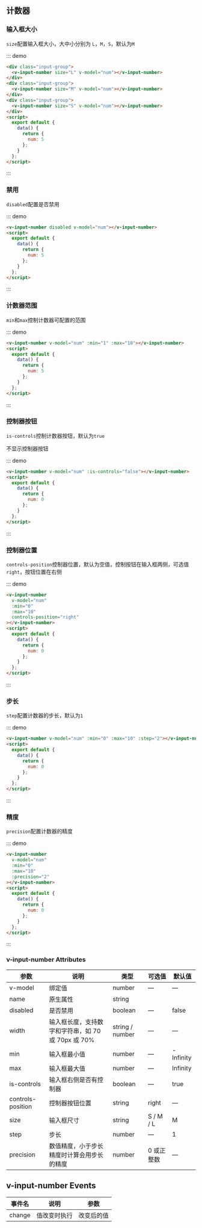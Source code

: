 ## 计数器

### 输入框大小

`size`配置输入框大小，大中小分别为 `L`，`M`，`S`，默认为`M`

::: demo

```html
<div class="input-group">
  <v-input-number size="L" v-model="num"></v-input-number>
</div>
<div class="input-group">
  <v-input-number size="M" v-model="num"></v-input-number>
</div>
<div class="input-group">
  <v-input-number size="S" v-model="num"></v-input-number>
</div>
<script>
  export default {
    data() {
      return {
        num: 5
      };
    }
  };
</script>
```

:::

### 禁用

`disabled`配置是否禁用

::: demo

```html
<v-input-number disabled v-model="num"></v-input-number>
<script>
  export default {
    data() {
      return {
        num: 5
      };
    }
  };
</script>
```

:::

### 计数器范围

`min`和`max`控制计数器可配置的范围

::: demo

```html
<v-input-number v-model="num" :min="1" :max="10"></v-input-number>
<script>
  export default {
    data() {
      return {
        num: 5
      };
    }
  };
</script>
```

:::

### 控制器按钮

`is-controls`控制计数器按钮，默认为`true`

不显示控制器按钮

::: demo

```html
<v-input-number v-model="num" :is-controls="false"></v-input-number>
<script>
  export default {
    data() {
      return {
        num: 0
      };
    }
  };
</script>
```

:::

### 控制器位置

`controls-position`控制器位置，默认为空值，控制按钮在输入框两侧，可选值`right`，按钮位置在右侧

::: demo

```html
<v-input-number
  v-model="num"
  :min="0"
  :max="10"
  controls-position="right"
></v-input-number>
<script>
  export default {
    data() {
      return {
        num: 0
      };
    }
  };
</script>
```

:::

### 步长

`step`配置计数器的步长，默认为`1`

::: demo

```html
<v-input-number v-model="num" :min="0" :max="10" :step="2"></v-input-number>
<script>
  export default {
    data() {
      return {
        num: 0
      };
    }
  };
</script>
```

:::

### 精度

`precision`配置计数器的精度

::: demo

```html
<v-input-number
  v-model="num"
  :min="0"
  :max="10"
  :precision="2"
></v-input-number>
<script>
  export default {
    data() {
      return {
        num: 0
      };
    }
  };
</script>
```

:::

### v-input-number Attributes

| 参数              | 说明                                               | 类型            | 可选值     | 默认值    |
| ----------------- | -------------------------------------------------- | --------------- | ---------- | --------- |
| v-model           | 绑定值                                             | number          | —          | —         |
| name              | 原生属性                                           | string          |            |           |
| disabled          | 是否禁用                                           | boolean         | —          | false     |
| width             | 输入框长度，支持数字和字符串，如 70 或 70px 或 70% | string / number | —          | —         |
| min               | 输入框最小值                                       | number          | —          | -Infinity |
| max               | 输入框最大值                                       | number          | —          | Infinity  |
| is-controls       | 输入框右侧是否有控制器                             | boolean         | —          | true      |
| controls-position | 控制器按钮位置                                     | string          | right      | —         |
| size              | 输入框尺寸                                         | string          | S / M / L  | M         |
| step              | 步长                                               | number          | —          | 1         |
| precision         | 数值精度，小于步长精度时计算会用步长的精度         | number          | 0 或正整数 | —         |

## v-input-number Events

| 事件名 | 说明         | 参数       |
| ------ | ------------ | ---------- |
| change | 值改变时执行 | 改变后的值 |
